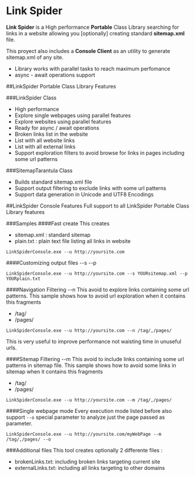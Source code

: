 Link Spider
===========

**Link Spider** is a High performance **Portable** Class Library searching for links in a website allowing you [optionally] creating standard **sitemap.xml** file.

This proyect also includes a **Console Client** as an utility to generate sitemap.xml of any site.

* Library works with parallel tasks to reach maximum perfomance
* async - await operations support

##LinkSpider Portable Class Library Features

###LinkSpider Class
* High performance
* Explore single webpages using parallel features
* Explore websites using parallel features
* Ready for async / await  operations
* Broken links list in the website 
* List with all website links
* List with all external links
* Support exploration filters to avoid browse for links in pages including some url patterns

###SitemapTarantula Class
* Builds standard sitemap.xml file
* Support output filtering to exclude links with some url patterns
* Support data generation in Unicode and UTF8 Encodings


##LinkSpider Console Features
Full support to all LinkSpider Portable Class Library features

###Samples
####Fast create
This creates
* sitemap.xml : standard sitemap
* plain.txt   : plain text file listing all links in website

```
LinkSpiderConsole.exe --u http://yoursite.com
```
####Customizing output files --s --p
```
LinkSpiderConsole.exe --u http://yoursite.com --s YOURsitemap.xml --p YOURplain.txt
```

####Navigation Filtering --n
This avoid to explore links containing some url patterns.
This sample shows how to avoid url  exploration when it contains this fragments
* /tag/
* /pages/

```
LinkSpiderConsole.exe --u http://yoursite.com --n /tag/,/pages/
```

This is very useful to improve performance not waisting time in unuseful urls.

####Sitemap Filtering --m
This avoid to include links containing some url patterns in sitemap file.
This sample shows how to avoid some links in sitemap when it contains this fragments
* /tag/
* /pages/


```
LinkSpiderConsole.exe --u http://yoursite.com --m /tag/,/pages/
```

####Single webpage mode
Every execution mode listed before also support `--o` special parameter to analyze just the page passed as parameter.

```
LinkSpiderConsole.exe --u http://yoursite.com/myWebPage --m /tag/,/pages/ --o
```

###Additional files
This tool creates optionally 2 differente files :
* brokenLinks.txt: including broken links targeting current site
* externalLinks.txt: including all links targeting to other domains

